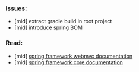### Issues:

* [mid] extract gradle build in root project
* [mid] introduce spring BOM


### Read:

* [mid] [spring framework webmvc documentation](https://docs.spring.io/spring-framework/docs/current/reference/html/web.html#mvc)
* [mid] [spring framework core documentation](https://docs.spring.io/spring-framework/docs/current/reference/html/core.html#spring-core)
